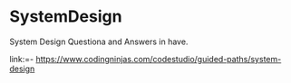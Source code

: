 # SystemDesign
System Design Questiona and Answers in have.

link:=- https://www.codingninjas.com/codestudio/guided-paths/system-design

